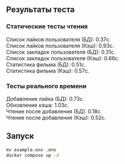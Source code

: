 ## Результаты теста
### Статические тесты чтения
Список лайков пользователя (БД): 0.37c.  
Список лайков пользователя (Кэш): 0.93c.  
Список закладок пользователя (БД): 0.31c.  
Список закладок пользователя (Кэш): 0.66c.  
Статистика фильма (БД): 0.51c.  
Статистика фильма (Кэш): 0.57c.  

###  Тесты реального времени
Добавление лайка (БД): 0.73c.  
Обновление кэша: 1.03c.  
Чтение после добавления (БД): 0.18c.  
Чтение после добавления (Кэш): 0.52c.  

## Запуск

```bash
mv example.env .env
docker compose up -d
```
